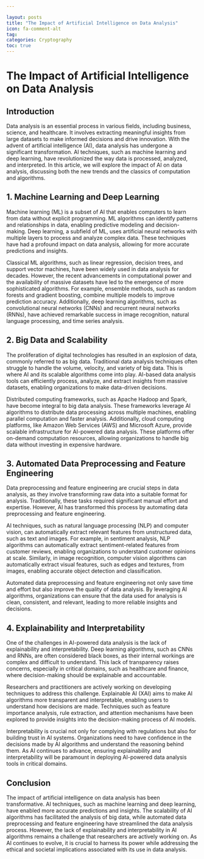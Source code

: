 ```yaml
---

layout: posts
title: "The Impact of Artificial Intelligence on Data Analysis"
icon: fa-comment-alt
tag:      
categories: Cryptography
toc: true
---
```




# The Impact of Artificial Intelligence on Data Analysis

## Introduction

Data analysis is an essential process in various fields, including business, science, and healthcare. It involves extracting meaningful insights from large datasets to make informed decisions and drive innovation. With the advent of artificial intelligence (AI), data analysis has undergone a significant transformation. AI techniques, such as machine learning and deep learning, have revolutionized the way data is processed, analyzed, and interpreted. In this article, we will explore the impact of AI on data analysis, discussing both the new trends and the classics of computation and algorithms.

## 1. Machine Learning and Deep Learning

Machine learning (ML) is a subset of AI that enables computers to learn from data without explicit programming. ML algorithms can identify patterns and relationships in data, enabling predictive modeling and decision-making. Deep learning, a subfield of ML, uses artificial neural networks with multiple layers to process and analyze complex data. These techniques have had a profound impact on data analysis, allowing for more accurate predictions and insights.

Classical ML algorithms, such as linear regression, decision trees, and support vector machines, have been widely used in data analysis for decades. However, the recent advancements in computational power and the availability of massive datasets have led to the emergence of more sophisticated algorithms. For example, ensemble methods, such as random forests and gradient boosting, combine multiple models to improve prediction accuracy. Additionally, deep learning algorithms, such as convolutional neural networks (CNNs) and recurrent neural networks (RNNs), have achieved remarkable success in image recognition, natural language processing, and time series analysis.

## 2. Big Data and Scalability

The proliferation of digital technologies has resulted in an explosion of data, commonly referred to as big data. Traditional data analysis techniques often struggle to handle the volume, velocity, and variety of big data. This is where AI and its scalable algorithms come into play. AI-based data analysis tools can efficiently process, analyze, and extract insights from massive datasets, enabling organizations to make data-driven decisions.

Distributed computing frameworks, such as Apache Hadoop and Spark, have become integral to big data analysis. These frameworks leverage AI algorithms to distribute data processing across multiple machines, enabling parallel computation and faster analysis. Additionally, cloud computing platforms, like Amazon Web Services (AWS) and Microsoft Azure, provide scalable infrastructure for AI-powered data analysis. These platforms offer on-demand computation resources, allowing organizations to handle big data without investing in expensive hardware.

## 3. Automated Data Preprocessing and Feature Engineering

Data preprocessing and feature engineering are crucial steps in data analysis, as they involve transforming raw data into a suitable format for analysis. Traditionally, these tasks required significant manual effort and expertise. However, AI has transformed this process by automating data preprocessing and feature engineering.

AI techniques, such as natural language processing (NLP) and computer vision, can automatically extract relevant features from unstructured data, such as text and images. For example, in sentiment analysis, NLP algorithms can automatically extract sentiment-related features from customer reviews, enabling organizations to understand customer opinions at scale. Similarly, in image recognition, computer vision algorithms can automatically extract visual features, such as edges and textures, from images, enabling accurate object detection and classification.

Automated data preprocessing and feature engineering not only save time and effort but also improve the quality of data analysis. By leveraging AI algorithms, organizations can ensure that the data used for analysis is clean, consistent, and relevant, leading to more reliable insights and decisions.

## 4. Explainability and Interpretability

One of the challenges in AI-powered data analysis is the lack of explainability and interpretability. Deep learning algorithms, such as CNNs and RNNs, are often considered black boxes, as their internal workings are complex and difficult to understand. This lack of transparency raises concerns, especially in critical domains, such as healthcare and finance, where decision-making should be explainable and accountable.

Researchers and practitioners are actively working on developing techniques to address this challenge. Explainable AI (XAI) aims to make AI algorithms more transparent and interpretable, enabling users to understand how decisions are made. Techniques such as feature importance analysis, rule extraction, and attention mechanisms have been explored to provide insights into the decision-making process of AI models.

Interpretability is crucial not only for complying with regulations but also for building trust in AI systems. Organizations need to have confidence in the decisions made by AI algorithms and understand the reasoning behind them. As AI continues to advance, ensuring explainability and interpretability will be paramount in deploying AI-powered data analysis tools in critical domains.

## Conclusion

The impact of artificial intelligence on data analysis has been transformative. AI techniques, such as machine learning and deep learning, have enabled more accurate predictions and insights. The scalability of AI algorithms has facilitated the analysis of big data, while automated data preprocessing and feature engineering have streamlined the data analysis process. However, the lack of explainability and interpretability in AI algorithms remains a challenge that researchers are actively working on. As AI continues to evolve, it is crucial to harness its power while addressing the ethical and societal implications associated with its use in data analysis.